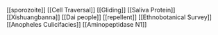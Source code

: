 [[sporozoite]]
[[Cell Traversal]]
[[Gliding]]
[[Saliva Protein]]
[[Xishuangbanna]]
[[Dai people]]
[[repellent]]
[[Ethnobotanical Survey]]
[[Anopheles Culicifacies]]
[[Aminopeptidase N1]]
